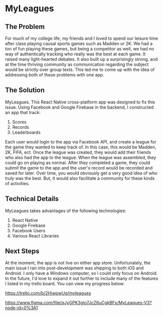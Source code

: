 # MyLeagues

## The Problem
For much of my college life, my friends and I loved to spend our leisure time after class playing causal sports games such as Madden or 2K.  We had a ton of fun playing these games, but being a competitor as well, we had no way of authentically tracking who really was the best at each game.  It raised many light-hearted debates.  It also built up a surprisingly strong, and at the time thriving community as communication regarding the subject would be strictly over group texts.  This led me to come up with the idea of addressing both of these problems with one app.

## The Solution
MyLeagues.  This React Native cross-platform app was designed to fix this issue.  Using Facebook and Google Firebase in the backend, I constructed an app that track:

1. Scores
2. Records
3. Leaderboards

Each user would login to the app via Facebook API, and create a league for the game they wanted to keep track of.  In this case, this would be Madden, 2K, FIFA, ect.  Once the league was created, they would add their friends who also had the app to the league.  When the league was assembled, they could go on playing as normal.  After they completed a game, they could submit the game to the app and the user's record would be recorded and saved for later.  Over time, you would obviously get a very good idea of who truly was the best.  But, it would also facilitate a community for these kinds of activities.

## Technical Details
MyLeagues takes advantages of the following technologies:

1. React Native
2. Google Firebase
3. Facebook Users
4. Various React Libraries

## Next Steps
At the moment, the app is not live on either app store.  Unfortunately, the main issue I ran into post-development was shipping to both iOS and Android.  I only have a Windows computer, so I could only focus on Android.  In the future, I'd love to expand it out further to include many of the features I listed in my trello board.  You can view my progress below:

https://trello.com/b/2HiwpwUg/myleagues

https://www.figma.com/file/qJyGPK3gio7JcZ6uCgkBFx/MyLeagues-V3?node-id=0%3A1
